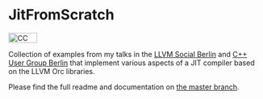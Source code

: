 # JitFromScratch

<a href="https://github.com/weliveindetail/JitFromScratch/blob/master/LICENSE.md"><img src="https://licensebuttons.net/l/by-sa/3.0/88x31.png" alt="CC BY-SA 4.0" width="57" height="20"></a>

Collection of examples from my talks in the [LLVM Social Berlin](https://www.meetup.com/de-DE/LLVM-Social-Berlin/) and [C++ User Group Berlin](https://www.meetup.com/de-DE/berlincplusplus/) that implement various aspects of a JIT compiler based on the LLVM Orc libraries.

Please find the full readme and documentation on [the master branch](https://github.com/weliveindetail/JitFromScratch).
